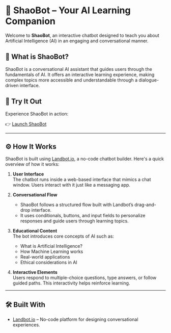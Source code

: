 # 🤖 ShaoBot – Your AI Learning Companion

Welcome to **ShaoBot**, an interactive chatbot designed to teach you about Artificial Intelligence (AI) in an engaging and conversational manner.

## 🧠 What is ShaoBot?

ShaoBot is a conversational AI assistant that guides users through the fundamentals of AI. It offers an interactive learning experience, making complex topics more accessible and understandable through a dialogue-driven interface.

## 🚀 Try It Out

Experience ShaoBot in action:

👉 [Launch ShaoBot](https://landbot.online/v3/H-2939952-HRETC310TB4O8UWE/index.html)

---

## ⚙️ How It Works

ShaoBot is built using [Landbot.io](https://landbot.io/), a no-code chatbot builder. Here's a quick overview of how it works:

1. **User Interface**  
   The chatbot runs inside a web-based interface that mimics a chat window. Users interact with it just like a messaging app.

2. **Conversational Flow**  
   - ShaoBot follows a structured flow built with Landbot’s drag-and-drop interface.
   - It uses conditionals, buttons, and input fields to personalize responses and guide users through learning topics.

3. **Educational Content**  
   The bot introduces core concepts of AI such as:
   - What is Artificial Intelligence?
   - How Machine Learning works
   - Real-world applications
   - Ethical considerations in AI

4. **Interactive Elements**  
   Users respond to multiple-choice questions, type answers, or follow guided paths. This interactivity helps reinforce learning.

---

## 🛠️ Built With

- [Landbot.io](https://landbot.io/) – No-code platform for designing conversational experiences.
